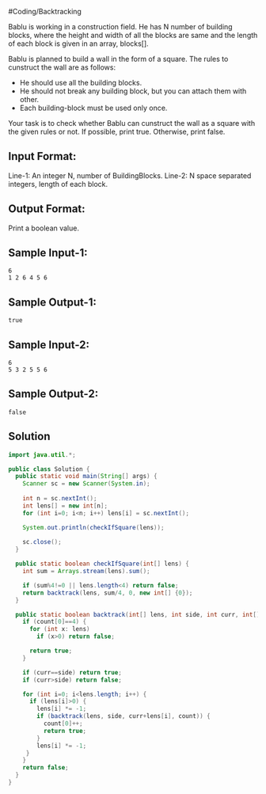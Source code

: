 #Coding/Backtracking 

Bablu is working in a construction field.
He has N number of building blocks, where the height and width of all the blocks are same and the length of each block is given in an array, blocks\[].

Bablu is planned to build a wall in the form of a square. The rules to cunstruct the wall are as follows:
- He should use all the building blocks.
- He should not break any building block, but you can attach them with other.
- Each building-block must be used only once.
	
Your task is to check whether Bablu can cunstruct the wall as a square with the given rules or not. If possible, print true. Otherwise, print false.

Input Format:
-------------
Line-1: An integer N, number of BuildingBlocks.
Line-2: N space separated integers, length of each block.

Output Format:
--------------
Print a boolean value.

Sample Input-1:
---------------
```
6
1 2 6 4 5 6
```

Sample Output-1:
----------------
```
true
```


Sample Input-2:
---------------
```
6
5 3 2 5 5 6
```

Sample Output-2:
----------------
```
false
```

## Solution

```java
import java.util.*;

public class Solution {
  public static void main(String[] args) {
    Scanner sc = new Scanner(System.in);
    
    int n = sc.nextInt();
    int lens[] = new int[n];
    for (int i=0; i<n; i++) lens[i] = sc.nextInt();

    System.out.println(checkIfSquare(lens));
    
    sc.close();
  }

  public static boolean checkIfSquare(int[] lens) {
    int sum = Arrays.stream(lens).sum();

    if (sum%4!=0 || lens.length<4) return false;
    return backtrack(lens, sum/4, 0, new int[] {0});
  }

  public static boolean backtrack(int[] lens, int side, int curr, int[] count) {
    if (count[0]==4) {
      for (int x: lens)
        if (x>0) return false;

      return true;
    }

    if (curr==side) return true;
    if (curr>side) return false;

    for (int i=0; i<lens.length; i++) {
      if (lens[i]>0) {
        lens[i] *= -1;
        if (backtrack(lens, side, curr+lens[i], count)) {
          count[0]++;
          return true;
        }
        lens[i] *= -1;
     }
    }
    return false;
  }
}
```
